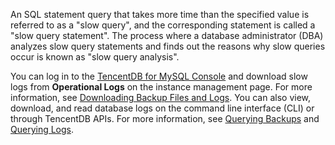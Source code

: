 An SQL statement query that takes more time than the specified value is referred to as a "slow query", and the corresponding statement is called a "slow query statement". The process where a database administrator (DBA) analyzes slow query statements and finds out the reasons why slow queries occur is known as "slow query analysis".

You can log in to the [TencentDB for MySQL Console](https://console.cloud.tencent.com/cdb) and download slow logs from **Operational Logs** on the instance management page. For more information, see <a href="https://intl.cloud.tencent.com/document/product/236/7274" target="_blank">Downloading Backup Files and Logs</a>.
You can also view, download, and read database logs on the command line interface (CLI) or through TencentDB APIs. For more information, see [Querying Backups](http://intl.cloud.tencent.com/document/product/236/15842) and [Querying Logs](http://intl.cloud.tencent.com/document/product/236/15843).

